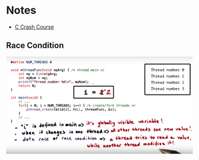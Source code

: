 # Notes

- [C Crash Course](http://www.mattababy.org/~belmonte/Teaching/CCC/CrashCourseC.html#A3.1)

## Race Condition

![optional caption text](figures/race_cond.png)
